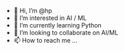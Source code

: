 - 👋 Hi, I’m @hp
- 👀 I’m interested in AI / ML
- 🌱 I’m currently learning Python
- 💞️ I’m looking to collaborate on AI/ML
- 📫 How to reach me ...

<!---
hpuk2019/hpuk2019 is a ✨ special ✨ repository because its `README.md` (this file) appears on your GitHub profile.
You can click the Preview link to take a look at your changes.
--->
